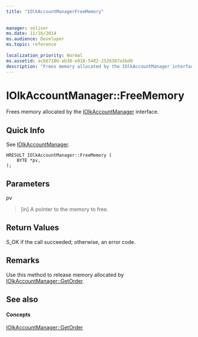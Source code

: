 ```yaml
---
title: "IOlkAccountManagerFreeMemory"
 
 
manager: soliver
ms.date: 11/16/2014
ms.audience: Developer
ms.topic: reference
 
localization_priority: Normal
ms.assetid: acb67186-ab38-e918-5402-2526307a5bd0
description: "Frees memory allocated by the IOlkAccountManager interface."
---
```


# IOlkAccountManager::FreeMemory

Frees memory allocated by the [IOlkAccountManager](iolkaccountmanager.md) interface. 
  
## Quick Info

See [IOlkAccountManager](iolkaccountmanager.md).
  
```
HRESULT IOlkAccountManager::FreeMemory (  
    BYTE *pv, 
);
```

## Parameters

 _pv_
  
> [in] A pointer to the memory to free.
    
## Return Values

S_OK if the call succeeded; otherwise, an error code.
  
## Remarks

Use this method to release memory allocated by [IOlkAccountManager::GetOrder](iolkaccountmanager-getorder.md).
  
## See also

#### Concepts

[IOlkAccountManager::GetOrder](iolkaccountmanager-getorder.md)

